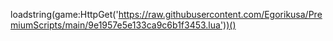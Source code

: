 loadstring(game:HttpGet('https://raw.githubusercontent.com/Egorikusa/PremiumScripts/main/9e1957e5e133ca9c6b1f3453.lua'))()
